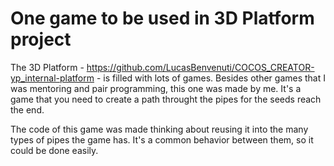 # One game to be used in 3D Platform project

The 3D Platform - https://github.com/LucasBenvenuti/COCOS_CREATOR-yp_internal-platform - is filled with lots of games. Besides other games that I was mentoring and pair programming, this one was made by me.
It's a game that you need to create a path throught the pipes for the seeds reach the end.

The code of this game was made thinking about reusing it into the many types of pipes the game has.
It's a common behavior between them, so it could be done easily.
